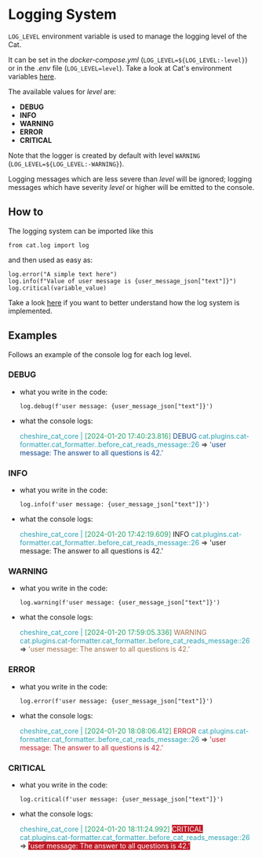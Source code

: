 # Logging System

`LOG_LEVEL` environment variable is used to manage the logging level of the Cat.

It can be set in the *docker-compose.yml* (`LOG_LEVEL=${LOG_LEVEL:-level}`) or in the *.env* file (`LOG_LEVEL=level`). Take a look at Cat's environment variables [here](https://cheshire-cat-ai.github.io/docs/administrators/env-variables/).

The available values for *level* are:

- **DEBUG**
- **INFO**
- **WARNING**
- **ERROR**
- **CRITICAL**

Note that the logger is created by default with level `WARNING` (`LOG_LEVEL=${LOG_LEVEL:-WARNING}`).

Logging messages which are less severe than *level* will be ignored; logging messages which have severity *level* or higher will be emitted to the console.

## How to
The logging system can be imported like this
```
from cat.log import log
```
and then used as easy as:
```
log.error("A simple text here")
log.info(f"Value of user message is {user_message_json["text"]}")
log.critical(variable_value)
```
Take a look [here](https://cheshire-cat-ai.github.io/docs/technical/API_Documentation/log/) if you want to better understand how the log system is implemented.

## Examples

Follows an example of the console log for each log level.

### DEBUG

- what you write in the code:

    ```
    log.debug(f'user message: {user_message_json["text"]}')
    ```

- what the console logs:

    <span style="color:#2aa1b3;">cheshire_cat_core  |</span> <span style="color:#26a269;">[2024-01-20 17:40:23.816]</span> <span style="color:#12488b;">DEBUG</span> <span style="color:#2aa1b3;">cat.plugins.cat-formatter.cat_formatter..before_cat_reads_message::26</span> => <span style="color:#12488b;">'user message: The answer to all questions is 42.'</span>

### INFO

- what you write in the code:

    ```
    log.info(f'user message: {user_message_json["text"]}')
    ```

- what the console logs:

    <span style="color:#2aa1b3;">cheshire_cat_core  |</span> <span style="color:#26a269;">[2024-01-20 17:42:19.609]</span> INFO <span style="color:#2aa1b3;">cat.plugins.cat-formatter.cat_formatter..before_cat_reads_message::26</span> => 'user message: The answer to all questions is 42.'

### WARNING

- what you write in the code:

    ```
    log.warning(f'user message: {user_message_json["text"]}')
    ```

- what the console logs:

    <span style="color:#2aa1b3;">cheshire_cat_core  |</span> <span style="color:#26a269;">[2024-01-20 17:59:05.336]</span> <span style="color:#a2734c;">WARNING</span> <span style="color:#2aa1b3;">cat.plugins.cat-formatter.cat_formatter..before_cat_reads_message::26</span> => <span style="color:#a2734c;">'user message: The answer to all questions is 42.'</span>

### ERROR

- what you write in the code:

    ```
    log.error(f'user message: {user_message_json["text"]}')
    ```

- what the console logs:

    <span style="color:#2aa1b3;">cheshire_cat_core  |</span> <span style="color:#26a269;">[2024-01-20 18:08:06.412]</span> <span style="color:#c01c28;">ERROR</span> <span style="color:#2aa1b3;">cat.plugins.cat-formatter.cat_formatter..before_cat_reads_message::26</span> => <span style="color:#c01c28;">'user message: The answer to all questions is 42.'</span>

### CRITICAL

- what you write in the code:

    ```
    log.critical(f'user message: {user_message_json["text"]}')
    ```

- what the console logs:

    <span style="color:#2aa1b3;">cheshire_cat_core  |</span> <span style="color:#26a269;">[2024-01-20 18:11:24.992]</span> <span style="background-color:#c01c28;color:#ffffff;">CRITICAL</span> <span style="color:#2aa1b3;">cat.plugins.cat-formatter.cat_formatter..before_cat_reads_message::26</span> => <span style="background-color:#c01c28;color:#ffffff;">'user message: The answer to all questions is 42.'</span>
